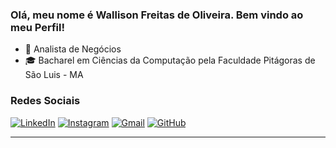 ﻿
### Olá, meu nome é Wallison Freitas de Oliveira. Bem vindo ao meu Perfil! 

- 💼 Analista de Negócios
- 🎓 Bacharel em Ciências da Computação pela Faculdade Pitágoras de São Luis - MA

### Redes Sociais

[![LinkedIn](https://img.shields.io/badge/LinkedIn-0077B5?style=for-the-badge&logo=linkedin&logoColor=white)](https://www.linkedin.com/in/w4lli5on-fr3it4s/)
[![Instagram](https://img.shields.io/badge/-Instagram-%23E4405F?style=for-the-badge&logo=instagram&logoColor=white)](https://www.instagram.com/wallisonfreitas00/)
[![Gmail](https://img.shields.io/badge/Gmail-333333?style=for-the-badge&logo=gmail&logoColor=red)](mailto:wallisonfreitas00@gmail.com)
[![GitHub](https://img.shields.io/badge/GitHub-100000?style=for-the-badge&logo=github&logoColor=white)](https://github.com/Wallison00)

---